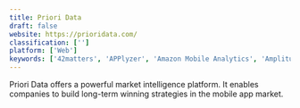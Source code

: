 ```yaml
---
title: Priori Data
draft: false 
website: https://prioridata.com/
classification: ['']
platform: ['Web']
keywords: ['42matters', 'APPlyzer', 'Amazon Mobile Analytics', 'Amplitude', 'AppStor.io', 'Bizible', 'Captain Growth', 'Cobub Razor', 'Codeless Mobile Analytics', 'Cross-platform analytics by Facebook', 'Google Analytics', 'InfiniGrow', 'OWOX BI Pipeline', 'Playground Analytics', 'Prodlytic', 'Supermetrics for Google Data Studio', 'TheTool', 'appfigures']
---
```

Priori Data offers a powerful market intelligence platform. It enables companies to build long-term winning strategies in the mobile app market.